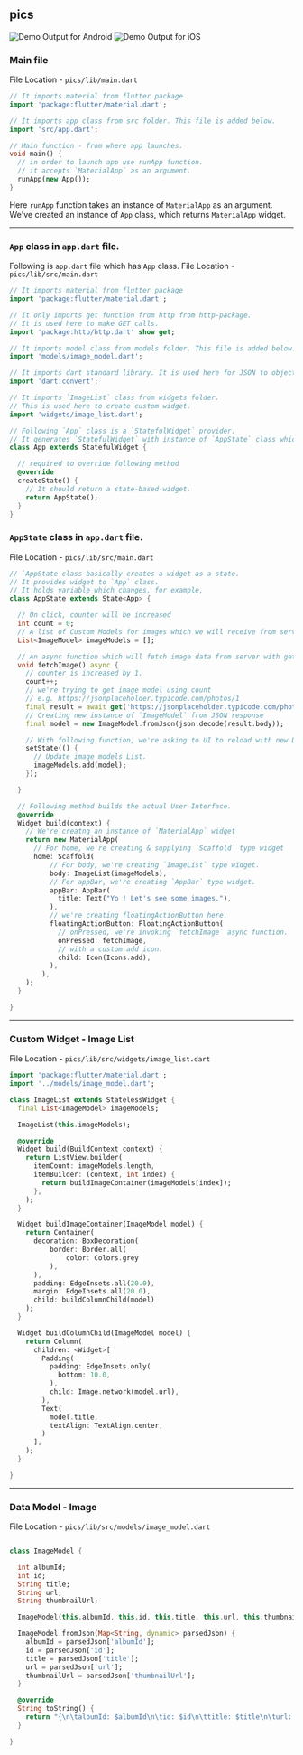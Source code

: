## pics

![Demo Output for Android](https://github.com/sag333ar/DartFetchPicsExample/blob/master/images/Screenshot_1534729780.png?raw=true)
![Demo Output for iOS](https://github.com/sag333ar/DartFetchPicsExample/blob/master/images/ScreenShot_2018-08-20_7.33.56.png?raw=true)

### Main file

File Location - `pics/lib/main.dart`

```dart
// It imports material from flutter package
import 'package:flutter/material.dart';

// It imports app class from src folder. This file is added below.
import 'src/app.dart';

// Main function - from where app launches.
void main() {
  // in order to launch app use runApp function.
  // it accepts `MaterialApp` as an argument.
  runApp(new App());
}
```

Here `runApp` function takes an instance of `MaterialApp` as an argument.
We've created an instance of `App` class, which returns `MaterialApp` widget.

---

### `App` class in `app.dart` file.

Following is `app.dart` file which has `App` class.
File Location - `pics/lib/src/main.dart`

```dart
// It imports material from flutter package
import 'package:flutter/material.dart';

// It only imports get function from http from http-package.
// It is used here to make GET calls.
import 'package:http/http.dart' show get;

// It imports model class from models folder. This file is added below.
import 'models/image_model.dart';

// It imports dart standard library. It is used here for JSON to object conversion.
import 'dart:convert';

// It imports `ImageList` class from widgets folder.
// This is used here to create custom widget.
import 'widgets/image_list.dart';

// Following `App` class is a `StatefulWidget` provider.
// It generates `StatefulWidget` with instance of `AppState` class which is defined below.
class App extends StatefulWidget {

  // required to override following method
  @override
  createState() {
    // It should return a state-based-widget.
    return AppState();
  }
}
```

### `AppState` class in `app.dart` file.

File Location - `pics/lib/src/main.dart`

```dart
// `AppState class basically creates a widget as a state.
// It provides widget to `App` class.
// It holds variable which changes, for example, 
class AppState extends State<App> {

  // On click, counter will be increased
  int count = 0;
  // A list of Custom Models for images which we will receive from server
  List<ImageModel> imageModels = [];

  // An async function which will fetch image data from server with get request.
  void fetchImage() async {
    // counter is increased by 1.
    count++;
    // we're trying to get image model using count
    // e.g. https://jsonplaceholder.typicode.com/photos/1
    final result = await get('https://jsonplaceholder.typicode.com/photos/$count');
    // Creating new instance of `ImageModel` from JSON response
    final model = new ImageModel.fromJson(json.decode(result.body));

    // With following function, we're asking to UI to reload with new Data.
    setState(() {
      // Update image models List.
      imageModels.add(model);
    });

  }

  // Following method builds the actual User Interface.
  @override
  Widget build(context) {
    // We're creatng an instance of `MaterialApp` widget
    return new MaterialApp(
      // For home, we're creating & supplying `Scaffold` type widget
      home: Scaffold(
          // For body, we're creating `ImageList` type widget. 
          body: ImageList(imageModels),
          // For appBar, we're creating `AppBar` type widget.
          appBar: AppBar(
            title: Text("Yo ! Let's see some images."),
          ),
          // we're creating floatingActionButton here.
          floatingActionButton: FloatingActionButton(
            // onPressed, we're invoking `fetchImage` async function.
            onPressed: fetchImage,
            // with a custom add icon.
            child: Icon(Icons.add),
          ),
        ),
    );
  }

}
```

---

### Custom Widget - Image List

File Location - `pics/lib/src/widgets/image_list.dart`

```dart
import 'package:flutter/material.dart';
import '../models/image_model.dart';

class ImageList extends StatelessWidget {
  final List<ImageModel> imageModels;

  ImageList(this.imageModels);

  @override
  Widget build(BuildContext context) {
    return ListView.builder(
      itemCount: imageModels.length,
      itemBuilder: (context, int index) {
        return buildImageContainer(imageModels[index]);
      },
    );
  }

  Widget buildImageContainer(ImageModel model) {
    return Container(
      decoration: BoxDecoration(
          border: Border.all(
              color: Colors.grey
          ),
      ),
      padding: EdgeInsets.all(20.0),
      margin: EdgeInsets.all(20.0),
      child: buildColumnChild(model)
    );
  }

  Widget buildColumnChild(ImageModel model) {
    return Column(
      children: <Widget>[
        Padding(
          padding: EdgeInsets.only(
            bottom: 10.0,
          ),
          child: Image.network(model.url),
        ),
        Text(
          model.title,
          textAlign: TextAlign.center,
        )
      ],
    );
  }

}

```

---

### Data Model - Image

File Location - `pics/lib/src/models/image_model.dart`

```dart

class ImageModel {

  int albumId;
  int id;
  String title;
  String url;
  String thumbnailUrl;

  ImageModel(this.albumId, this.id, this.title, this.url, this.thumbnailUrl);

  ImageModel.fromJson(Map<String, dynamic> parsedJson) {
    albumId = parsedJson['albumId'];
    id = parsedJson['id'];
    title = parsedJson['title'];
    url = parsedJson['url'];
    thumbnailUrl = parsedJson['thumbnailUrl'];
  }

  @override
  String toString() {
    return "{\n\talbumId: $albumId\n\tid: $id\n\ttitle: $title\n\turl: $url\n\tthumbnailUrl: $thumbnailUrl\n}";
  }

}
```
